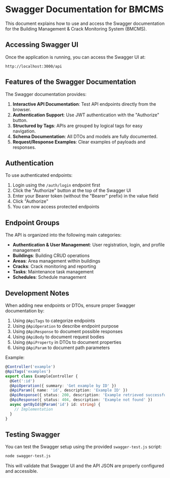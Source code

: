 # Swagger Documentation for BMCMS

This document explains how to use and access the Swagger documentation for the Building Management & Crack Monitoring System (BMCMS).

## Accessing Swagger UI

Once the application is running, you can access the Swagger UI at:

```
http://localhost:3000/api
```

## Features of the Swagger Documentation

The Swagger documentation provides:

1. **Interactive API Documentation**: Test API endpoints directly from the browser.
2. **Authentication Support**: Use JWT authentication with the "Authorize" button.
3. **Structured by Tags**: APIs are grouped by logical tags for easy navigation.
4. **Schema Documentation**: All DTOs and models are fully documented.
5. **Request/Response Examples**: Clear examples of payloads and responses.

## Authentication

To use authenticated endpoints:

1. Login using the `/auth/login` endpoint first
2. Click the "Authorize" button at the top of the Swagger UI
3. Enter your Bearer token (without the "Bearer" prefix) in the value field
4. Click "Authorize"
5. You can now access protected endpoints

## Endpoint Groups

The API is organized into the following main categories:

- **Authentication & User Management**: User registration, login, and profile management
- **Buildings**: Building CRUD operations
- **Areas**: Area management within buildings
- **Cracks**: Crack monitoring and reporting
- **Tasks**: Maintenance task management
- **Schedules**: Schedule management

## Development Notes

When adding new endpoints or DTOs, ensure proper Swagger documentation by:

1. Using `@ApiTags` to categorize endpoints
2. Using `@ApiOperation` to describe endpoint purpose
3. Using `@ApiResponse` to document possible responses
4. Using `@ApiBody` to document request bodies
5. Using `@ApiProperty` in DTOs to document properties
6. Using `@ApiParam` to document path parameters

Example:

```typescript
@Controller('example')
@ApiTags('examples')
export class ExampleController {
  @Get(':id')
  @ApiOperation({ summary: 'Get example by ID' })
  @ApiParam({ name: 'id', description: 'Example ID' })
  @ApiResponse({ status: 200, description: 'Example retrieved successfully' })
  @ApiResponse({ status: 404, description: 'Example not found' })
  async getById(@Param('id') id: string) {
    // Implementation
  }
}
```

## Testing Swagger

You can test the Swagger setup using the provided `swagger-test.js` script:

```bash
node swagger-test.js
```

This will validate that Swagger UI and the API JSON are properly configured and accessible. 